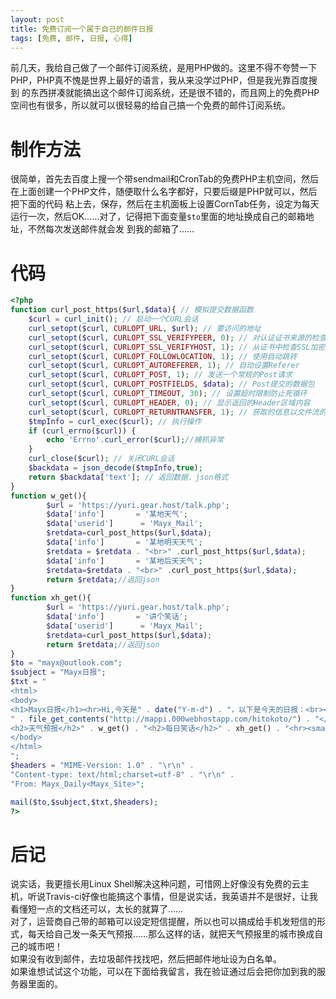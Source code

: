 ```yaml
---
layout: post
title: 免费订阅一个属于自己的邮件日报
tags: [免费, 邮件, 日报, 心得]
---
```


  前几天，我给自己做了一个邮件订阅系统<!--more-->，是用PHP做的。这里不得不夸赞一下PHP，PHP真不愧是世界上最好的语言，我从来没学过PHP，但是我光靠百度搜到
的东西拼凑就能搞出这个邮件订阅系统，还是很不错的，而且网上的免费PHP空间也有很多，所以就可以很轻易的给自己搞一个免费的邮件订阅系统。   

# 制作方法
  很简单，首先去百度上搜一个带sendmail和CronTab的免费PHP主机空间，然后在上面创建一个PHP文件，随便取什么名字都好，只要后缀是PHP就可以，然后把下面的代码
粘上去，保存，然后在主机面板上设置CornTab任务，设定为每天运行一次，然后OK……对了，记得把下面变量`$to`里面的地址换成自己的邮箱地址，不然每次发送邮件就会发
到我的邮箱了……

# 代码
``` PHP
<?php
function curl_post_https($url,$data){ // 模拟提交数据函数
    $curl = curl_init(); // 启动一个CURL会话
    curl_setopt($curl, CURLOPT_URL, $url); // 要访问的地址
    curl_setopt($curl, CURLOPT_SSL_VERIFYPEER, 0); // 对认证证书来源的检查
    curl_setopt($curl, CURLOPT_SSL_VERIFYHOST, 1); // 从证书中检查SSL加密算法是否存在
    curl_setopt($curl, CURLOPT_FOLLOWLOCATION, 1); // 使用自动跳转
    curl_setopt($curl, CURLOPT_AUTOREFERER, 1); // 自动设置Referer
    curl_setopt($curl, CURLOPT_POST, 1); // 发送一个常规的Post请求
    curl_setopt($curl, CURLOPT_POSTFIELDS, $data); // Post提交的数据包
    curl_setopt($curl, CURLOPT_TIMEOUT, 30); // 设置超时限制防止死循环
    curl_setopt($curl, CURLOPT_HEADER, 0); // 显示返回的Header区域内容
    curl_setopt($curl, CURLOPT_RETURNTRANSFER, 1); // 获取的信息以文件流的形式返回
    $tmpInfo = curl_exec($curl); // 执行操作
    if (curl_errno($curl)) {
        echo 'Errno'.curl_error($curl);//捕抓异常
    }
    curl_close($curl); // 关闭CURL会话
    $backdata = json_decode($tmpInfo,true);
    return $backdata['text']; // 返回数据，json格式
}
function w_get(){
        $url = 'https://yuri.gear.host/talk.php';
        $data['info']       = '某地天气';
        $data['userid']      = 'Mayx_Mail';
        $retdata=curl_post_https($url,$data);
        $data['info']       = '某地明天天气';
        $retdata = $retdata . "<br>" .curl_post_https($url,$data);
        $data['info']       = '某地后天天气';
        $retdata=$retdata . "<br>" .curl_post_https($url,$data);
        return $retdata;//返回json
}
function xh_get(){
        $url = 'https://yuri.gear.host/talk.php';
        $data['info']       = '讲个笑话';
        $data['userid']      = 'Mayx_Mail';
        $retdata=curl_post_https($url,$data);
        return $retdata;//返回json
}
$to = "mayx@outlook.com";
$subject = "Mayx日报";
$txt = "
<html>
<body>
<h1>Mayx日报</h1><hr>Hi,今天是" . date("Y-m-d") . "，以下是今天的日报：<br><small>
" . file_get_contents("http://mappi.000webhostapp.com/hitokoto/") . "</small>
<h2>天气预报</h2>" . w_get() . "<h2>每日笑话</h2>" . xh_get() . "<hr><small>" . file_get_contents("https://api.gushi.ci/all.txt") . "</small><br><center>Made By <a href=\"https://mabbs.github.io\">Mayx</a></center>
</body>
</html>
";
$headers = "MIME-Version: 1.0" . "\r\n" . 
"Content-type: text/html;charset=utf-8" . "\r\n" . 
"From: Mayx_Daily<Mayx_Site>";

mail($to,$subject,$txt,$headers);
?>
```

# 后记
  说实话，我更擅长用Linux Shell解决这种问题，可惜网上好像没有免费的云主机，听说Travis-ci好像也能搞这个事情，但是说实话，我英语并不是很好，让我看懂短一点的文档还可以，太长的就算了……   
  对了，运营商自己带的邮箱可以设定短信提醒，所以也可以搞成给手机发短信的形式，每天给自己发一条天气预报……那么这样的话，就把天气预报里的城市换成自己的城市吧！   
  如果没有收到邮件，去垃圾邮件找找吧，然后把邮件地址设为白名单。   
  如果谁想试试这个功能，可以在下面给我留言，我在验证通过后会把你加到我的服务器里面的。
  

